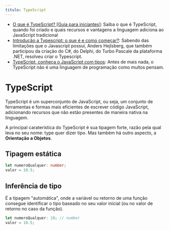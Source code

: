 ```yaml
---
titulo: TypeScript
---
```

- [O que é TypeScript? [Guia para iniciantes]](https://tecnoblog.net/responde/o-que-e-typescript-guia-para-iniciantes/): Saiba o que é TypeScript, quando foi criado e quais recursos e vantagens a linguagem adiciona ao JavaScript tradicional
- [Introdução a Typescript: o que é e como começar?](https://blog.geekhunter.com.br/introducao-a-typescript/): Sabendo das limitações que o Javascript possui, Anders Hejlsberg, que também participou da criação do C#, do Delphi, do Turbo Pascale da plataforma .NET, resolveu criar o Typescript.
- [TypeScript, conheça o JavaScript com tipos](https://4future.com.br/index.php/2023/10/11/typescript-conheca-o-javascript-com-tipos/): Antes de mais nada, o TypeScript não é uma linguagem de programação como muitos pensam.

# TypeScript

TypeScript é um superconjunto de JavaScript, ou seja, um conjunto de ferramentas e formas mais eficientes de escrever código JavaScript, adicionando recursos que não estão presentes de maneira nativa na linguagem.

A principal caraterística do TypeScript é sua tipagem forte, razão pela qual leva no seu nome: type quer dizer tipo. Mas também há outro aspecto, a **Orientação a Objetos**.

## Tipagem estática

~~~typescript
let numeroQualquer: number;
valor = 10.5;
~~~

## Inferência de tipo

É a tipagem "automática", onde a variável ou retorno de uma função consegue identificar o tipo baseado no seu valor inicial (ou no valor de retorno no caso da função).

~~~typescript
let numeroQualquer: 10; // number
valor = 10.5;
~~~

